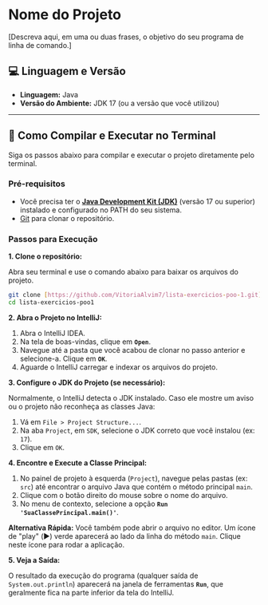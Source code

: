 # Nome do Projeto

[Descreva aqui, em uma ou duas frases, o objetivo do seu programa de linha de comando.]

## 💻 Linguagem e Versão

* **Linguagem:** Java
* **Versão do Ambiente:** JDK 17 (ou a versão que você utilizou)

---

## 🚀 Como Compilar e Executar no Terminal

Siga os passos abaixo para compilar e executar o projeto diretamente pelo terminal.

### Pré-requisitos

* Você precisa ter o **[Java Development Kit (JDK)](https://www.oracle.com/java/technologies/downloads/)** (versão 17 ou superior) instalado e configurado no PATH do seu sistema.
* [Git](https://git-scm.com/) para clonar o repositório.

### Passos para Execução

**1. Clone o repositório:**

Abra seu terminal e use o comando abaixo para baixar os arquivos do projeto.

```bash
git clone [https://github.com/VitoriaAlvim7/lista-exercicios-poo-1.git]
cd lista-exercicios-poo1
```

**2. Abra o Projeto no IntelliJ:**

1.  Abra o IntelliJ IDEA.
2.  Na tela de boas-vindas, clique em **`Open`**.
3.  Navegue até a pasta que você acabou de clonar no passo anterior e selecione-a. Clique em **`OK`**.
4.  Aguarde o IntelliJ carregar e indexar os arquivos do projeto.

**3. Configure o JDK do Projeto (se necessário):**

Normalmente, o IntelliJ detecta o JDK instalado. Caso ele mostre um aviso ou o projeto não reconheça as classes Java:

1.  Vá em `File > Project Structure...`.
2.  Na aba `Project`, em `SDK`, selecione o JDK correto que você instalou (ex: `17`).
3.  Clique em `OK`.

**4. Encontre e Execute a Classe Principal:**

1.  No painel de projeto à esquerda (`Project`), navegue pelas pastas (ex: `src`) até encontrar o arquivo Java que contém o método principal `main`.
2.  Clique com o botão direito do mouse sobre o nome do arquivo.
3.  No menu de contexto, selecione a opção **`Run 'SuaClassePrincipal.main()'`**.

**Alternativa Rápida:** Você também pode abrir o arquivo no editor. Um ícone de "play" (▶️) verde aparecerá ao lado da linha do método `main`. Clique neste ícone para rodar a aplicação.

**5. Veja a Saída:**

O resultado da execução do programa (qualquer saída de `System.out.println`) aparecerá na janela de ferramentas **`Run`**, que geralmente fica na parte inferior da tela do IntelliJ.